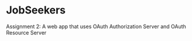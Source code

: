 # JobSeekers
Assignment 2:  A web app that uses OAuth Authorization Server and  OAuth Resource Server
